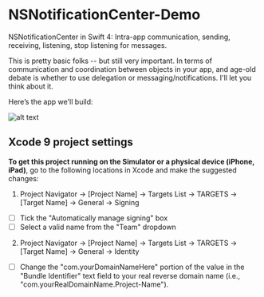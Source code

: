 # NSNotificationCenter-Demo
NSNotificationCenter in Swift 4: Intra-app communication, sending, receiving, listening, stop listening for messages.

This is pretty basic folks -- but still very important. In terms of communication and coordination between objects in your app, and age-old debate is whether to use delegation or messaging/notifications. I'll let you think about it.

Here’s the app we'll build:

![alt text][logo1]

[logo1]: http://iosbrain.com/wp-content/uploads/2018/02/SwiftDelegation.gif "App demonstrating notifications"

## Xcode 9 project settings
**To get this project running on the Simulator or a physical device (iPhone, iPad)**, go to the following locations in Xcode and make the suggested changes:

1. Project Navigator -> [Project Name] -> Targets List -> TARGETS -> [Target Name] -> General -> Signing
- [ ] Tick the "Automatically manage signing" box
- [ ] Select a valid name from the "Team" dropdown
  
2. Project Navigator -> [Project Name] -> Targets List -> TARGETS -> [Target Name] -> General -> Identity
- [ ] Change the "com.yourDomainNameHere" portion of the value in the "Bundle Identifier" text field to your real reverse domain name (i.e., "com.yourRealDomainName.Project-Name").

